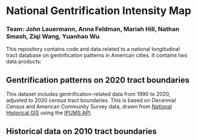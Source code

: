 # National Gentrification Intensity Map
### Team: John Lauermann, Anna Feldman, Mariah Hill, Nathan Smash, Ziqi Wang, Yuanhao Wu
This repository contains code and data related to a national longitudinal tract database on gentrification patterns in American cities. It contains two data products:

## Gentrification patterns on 2020 tract boundaries
This dataset includes gentrification-related data from 1990 to 2020, adjusted to 2020 census tract boundaries. This is based on Decennial Census and American Community Survey data, drawn from [National Historical GIS]([url](https://www.nhgis.org/)) using the [IPUMS API]([url](https://developer.ipums.org/docs/v2/get-started/)). 

## Historical data on 2010 tract boundaries


